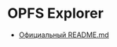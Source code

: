 # OPFS Explorer

- [Официальный README.md](/03_development/03_03_frameworks_and_tools/opfs-explorer/README.md/external!)
